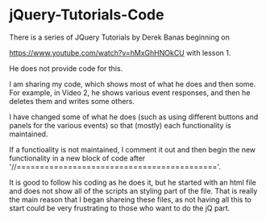 # jQuery-Tutorials-Code
There is a series of JQuery Tutorials by Derek Banas beginning on

https://www.youtube.com/watch?v=hMxGhHNOkCU with lesson 1.

He does not provide code for this.

I am sharing my code, which shows most of what he does and then some.
For example, in Video 2, he shows various event responses, and 
then he deletes them and writes some others. 

I have changed some of what he does 
(such as using different buttons and panels for the various events)
so that (mostly) each functionality is maintained. 

If  a functioality is not maintained, I comment it out and then 
begin the new functionality in a new block of code after 
'//==========================================='.

It is good to follow his coding as he does it, but he started with 
an html file and does not show all of the scripts an styling part of the file.
That is really the main reason that I began shareing these files, 
as not having all this to start could be very frustrating to those who
want to do the jQ part.
